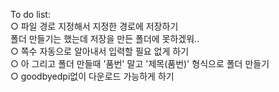 To do list:</br>
○ 파일 경로 지정해서 지정한 경로에 저장하기</br>
 폴더 만들기는 했는데 저장을 만든 폴더에 못하겠워..</br>
○ 쪽수 자동으로 알아내서 입력할 필요 없게 하기</br>
○ 아 그리고 폴더 만들때 '품번' 말고 '제목(품번)' 형식으로 폴더 만들기</br>
○ goodbyedpi없이 다운로드 가능하게 하기

